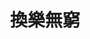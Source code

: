 ---
title:          換樂無窮
slug:           was

names:
  chinese:      Wish and Switch
  previous:
genre:          時裝
episodes:       20
broadcast:
  start:        2012-01-02
  end:          2012-01-28
producer:       林志華
starring:       胡杏兒、李思捷、<mark>李施嬅</mark>、王浩信


synopsis:       師奶仔范淑香（胡杏兒）無心登入了一個神奇網站，讓她可隨意換取各樣不可思議的東西，例如以自己的纖腰尺寸換取弟弟考入名校、以自己的運氣幫朋友換回愛情……淑香換物成癮，當懷疑丈夫顧家仁（李思捷）包二奶時，竟不惜與闊太好友侯若海（李施嬅）互換身份，淑香欲藉若海之力奪回丈夫的心，若海則想淑香幫她對付霸道奶奶呂凰（商天娥），誰料二人泥足深陷，愈陷愈深，回頭是岸之際神奇網站又突然消失，兩家人關係變得千絲萬縷，淑香竟與家仁搞婚外情，嬉笑怒罵沒完沒了……

characters:
  -
    fullname:       侯若海（Hailey）
    altname:        榮太
    age:            29
    identity:       勁立集團公共關係部高級經理
    appearance:     1-20
    personality:    美麗賢淑、大方得體、溫文有禮。表面風光，背後卻鬱鬱寡歡，空虛寂寞，城府甚深
    background:     侯若海出身小康之家，自幼聰穎勤學。八歲時雙親意外雙亡被迫投靠姑媽，期間學懂為自力更生，養成獨立自主的個性。在香港的大學畢業後前往美國半工讀碩士學位，在名店兼職期間結識集團太子爺榮耀（王浩信），兩人認識僅七天便閃電結婚，婚後幸福美滿。但原來背後與榮耀簽定協議，二人婚姻純粹為了協助榮耀奪回勁立集團，夫妻關係有名無實。<br>回港後若海加入勁立集團擔任要職，她的靈活商業手腕令業務蒸蒸日上，下屬亦認同她是榮耀最得力的賢內座兼下屬。若海與淑香本為中學同學，二人情若姐妹，可惜在若海出國留學後，兩人各有各忙逐漸疏遠。
    happenings:     若海回港後重遇淑香，二人重拾昔日友誼，淑香對她推心置腹，甚至懷疑丈夫家仁有外遇一事也向她哭訴。若海從淑香口中得知神奇網站，決定借助網站讓二人交換身份，以自己能力助淑香搶回丈夫。二人交換身份後證實「二奶疑雲」實屬誤會，正想回復身份之際遇上圖書館裝修，二女無法接觸神奇網站，無奈只得暫時繼續「新身份」。<br>若海因為不適應師奶生活，同時亦欠缺忍耐力，遂以極端手法處理各種家事，她的處事方式令淑香大感不滿。另一方面她又發現淑香於榮家闖禍不斷惹怒榮耀和奶奶呂凰，事情令若海大感頭痛，讓她開始抗拒復原身份。同時她早已厭倦闊太生活，不但在顧家嘗到家庭溫暖，更開始被家仁吸引著，不禁對他萌生愛意…<br>淑香發現若海對家仁有意，期間更發生一場誤會令淑香以為她與家仁有染。淑香強迫若海回復身分之際發生爭執，期間卻不慎毀壞了連結神奇網站的電腦，兩人無法還原身分繼而反目收場。為了避免淑香搶回丈夫，若海加入勁立集團擔任榮耀秘書，期間卻發現自己與榮耀一直深愛對方…
---